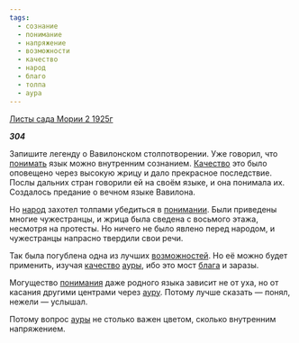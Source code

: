 ```yaml
---
tags:
  - сознание
  - понимание
  - напряжение
  - возможности
  - качество
  - народ
  - благо
  - толпа
  - аура
---
```

[Листы сада Мории 2 1925г](https://127.0.0.1:4002/agni/1925)

___304___

Запишите легенду о Вавилонском столпотворении. Уже говорил, что [понимать](../../../tags/#понимание) язык можно внутренним сознанием. [Качество](../../../tags/#[качество](../../../tags/#качество)) это было оповещено через высокую жрицу и дало прекрасное последствие. Послы дальних стран говорили ей на своём языке, и она понимала их. Создалось предание о вечном языке Вавилона.   

Но [народ](../../../tags/#народ) захотел толпами убедиться в [понимании](../../../tags/#понимание). Были приведены многие чужестранцы, и жрица была сведена с восьмого этажа, несмотря на протесты. Но ничего не было явлено перед народом, и чужестранцы напрасно твердили свои речи.   

Так была погублена одна из лучших [возможностей](../../../tags/#возможности). Но её можно будет применить, изучая [качество](../../../tags/#качество) [ауры](../../../tags/#аура), ибо это мост [блага](../../../tags/#благо) и заразы.   

Могущество [понимания](../../../tags/#понимание) даже родного языка зависит не от уха, но от касания другими центрами через [ауру](../../../tags/#аура). Потому лучше сказать — понял, нежели — услышал.   

Потому вопрос [ауры](../../../tags/#аура) не столько важен цветом, сколько внутренним напряжением.   

